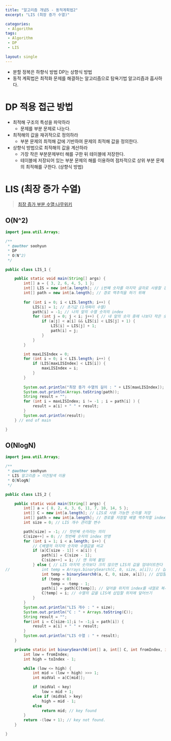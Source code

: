 ```yaml
---
title: "알고리즘 개념5 - 동적계획법2"
excerpt: "LIS (최장 증가 수열)"

categories:
 - Algorithm
tags:
 - Algorithm
 - DP
 - LIS

layout: single
---
```


- 분할 정복은 하향식 방법 DP는 상향식 방법
- 동적 계획법은 최적화 문제를 해결하는 알고리즘으로 탐욕기법 알고리즘과 흡사하다.

# DP 적용 접근 방법

- 최적해 구조의 특성을 파악하라
  - 문제를 부분 문제로 나눈다.
- 최적해의 값을 재귀적으로 정의하라
  - 부분 문제의 최적해 값에 기반하여 문제의 최적해 값을 정의한다.
- 상향식 방법으로 최적해의 값을 계산하라
  - 가장 작은 부분문제부터 해를 구한 뒤 테이블에 저장한다.
  - 테이블에 저장되어 있는 부분 문제의 해를 이용하여 점차적으로 상위 부분 문제의 최적해를 구한다. (상향식 방법)

# LIS (최장 증가 수열)

> [최장 증가 부분 수열:나무위키](https://namu.wiki/w/%EC%B5%9C%EC%9E%A5%20%EC%A6%9D%EA%B0%80%20%EB%B6%80%EB%B6%84%20%EC%88%98%EC%97%B4)

## O(N^2)

```java
import java.util.Arrays;

/**
 * @author soohyun 
 * DP 
 * O(N^2)
 */

public class LIS_1 {

	public static void main(String[] args) {
		int[] a = { 3, 2, 6, 4, 5, 1 };
		int[] LIS = new int[a.length]; // i번째 숫자를 마지막 글자로 사용할 경우의 최장 증가 수열의 길이
		int[] path = new int[a.length]; // 경로 역추적을 하기 위해
		
		for (int i = 0; i < LIS.length; i++) {
			LIS[i] = 1; // 초기값 (1개짜리 수열)
			path[i] = -1; // 나의 앞의 수열 숫자의 index
			for (int j = 0; j < i; j++) { // 내 앞의 숫자 중에 나보다 작은 숫자를 찾기
				if (a[j] < a[i] && LIS[i] < LIS[j] + 1) {
					LIS[i] = LIS[j] + 1;
					path[i] = j;
				}
			}
		}

		int maxLISIndex = 0;
		for (int i = 0; i < LIS.length; i++) {
			if (LIS[maxLISIndex] < LIS[i]) {
				maxLISIndex = i;
			}
		}
		
		System.out.println("최장 증가 수열의 길이 : " + LIS[maxLISIndex]);
		System.out.println(Arrays.toString(path));
		String result = "";
		for (int i = maxLISIndex; i != -1 ; i = path[i] ) {
			result = a[i] + " " + result;
		}
		System.out.println(result);
	} // end of main

}
```

## O(NlogN)

```java
import java.util.Arrays;

/**
 * @author soohyun 
 * LIS 알고리즘 > 이진탐색 이용
 * O[NlogN]
 */

public class LIS_2 {

	public static void main(String[] args) {
		int[] a = { 8, 2, 4, 3, 6, 11, 7, 10, 14, 5 };
		int[] C = new int[a.length]; // LIS로 사용 가능한 숫자를 저장
		int[] path = new int[a.length]; // 경로를 저장할 배열 역추적할 index를 저장
		int size = 0; // LIS 개수 관리할 변수

		path[size] = -1; // 첫번째 숫자라는 의미
		C[size++] = 0; // 첫번째 숫자의 index 반영
		for (int i = 1; i < a.length; i++) {
			// C배열의 마지막 숫자와 수열값을 비교
			if (a[C[size - 1]] < a[i]) {
				path[i] = C[size - 1];
				C[size++] = i; // 맨 뒤에 붙임
			} else { // LIS 마지막 숫자보다 크지 않으면 LIS의 값을 업데이트한다 (이진탐색)
//				int temp = Arrays.binarySearch(C, 0, size, a[i]); // 삽입할 위치
				int temp = binarySearch0(a, C, 0, size, a[i]); // 삽입할 위치
				if (temp < 0)
					temp = -temp - 1;
				path[i] = path[C[temp]]; // 덮어쓸 위치의 index를 내껄로 복사
				C[temp] = i; // 수열의 값을 LIS에 삽입할 위치에 덮어쓰기
			}
		}
		System.out.println("LIS 개수 : " + size);
		System.out.println("C : " + Arrays.toString(C));
		String result = "";
		for(int i = C[size-1];i != -1;i = path[i]) {
			result = a[i] + " " + result;
		}
		System.out.println("LIS 수열 : " + result);
	}

	private static int binarySearch0(int[] a, int[] C, int fromIndex, int toIndex, int key) {
		int low = fromIndex;
		int high = toIndex - 1;

		while (low <= high) {
			int mid = (low + high) >>> 1;
			int midVal = a[C[mid]];

			if (midVal < key)
				low = mid + 1;
			else if (midVal > key)
				high = mid - 1;
			else
				return mid; // key found
		}
		return -(low + 1); // key not found.
	}

}
```


